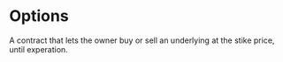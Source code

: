 # Options
A contract that lets the owner buy or sell an underlying at the stike price, until experation.